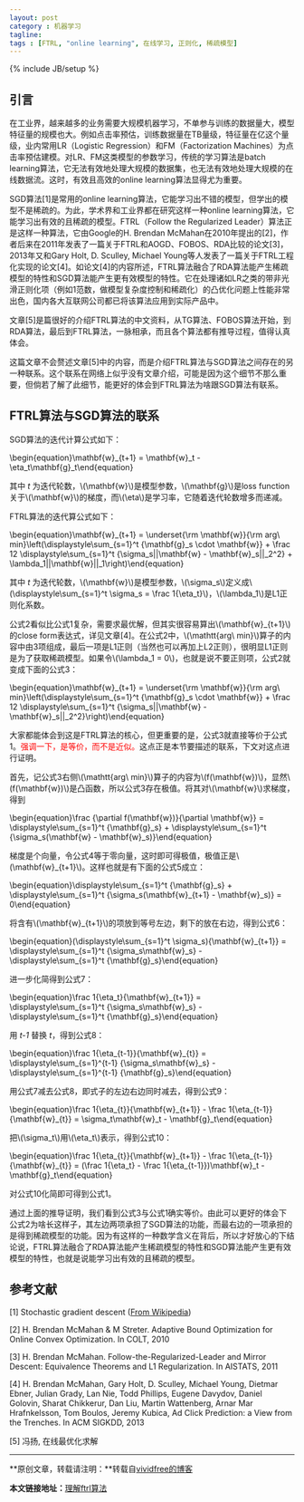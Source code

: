 ```yaml
---
layout: post
category : 机器学习
tagline: 
tags : [FTRL, "online learning", 在线学习, 正则化, 稀疏模型]
---
```

{% include JB/setup %}

## 引言

在工业界，越来越多的业务需要大规模机器学习，不单参与训练的数据量大，模型特征量的规模也大。例如点击率预估，训练数据量在TB量级，特征量在亿这个量级，业内常用LR（Logistic Regression）和FM（Factorization Machines）为点击率预估建模。对LR、FM这类模型的参数学习，传统的学习算法是batch learning算法，它无法有效地处理大规模的数据集，也无法有效地处理大规模的在线数据流。这时，有效且高效的online learning算法显得尤为重要。

SGD算法[1]是常用的online learning算法，它能学习出不错的模型，但学出的模型不是稀疏的。为此，学术界和工业界都在研究这样一种online learning算法，它能学习出有效的且稀疏的模型。FTRL（Follow the Regularized Leader）算法正是这样一种算法，它由Google的H. Brendan McMahan在2010年提出的[2]，作者后来在2011年发表了一篇关于FTRL和AOGD、FOBOS、RDA比较的论文[3]，2013年又和Gary Holt, D. Sculley, Michael Young等人发表了一篇关于FTRL工程化实现的论文[4]。如论文[4]的内容所述，FTRL算法融合了RDA算法能产生稀疏模型的特性和SGD算法能产生更有效模型的特性。它在处理诸如LR之类的带非光滑正则化项（例如1范数，做模型复杂度控制和稀疏化）的凸优化问题上性能非常出色，国内各大互联网公司都已将该算法应用到实际产品中。

文章[5]是篇很好的介绍FTRL算法的中文资料，从TG算法、FOBOS算法开始，到RDA算法，最后到FTRL算法，一脉相承，而且各个算法都有推导过程，值得认真体会。

这篇文章不会赘述文章[5]中的内容，而是介绍FTRL算法与SGD算法之间存在的另一种联系。这个联系在网络上似乎没有文章介绍，可能是因为这个细节不那么重要，但倘若了解了此细节，能更好的体会到FTRL算法为啥跟SGD算法有联系。

## FTRL算法与SGD算法的联系

SGD算法的迭代计算公式如下：

\begin{equation}\mathbf{w}_{t+1} = \mathbf{w}_t - \eta_t\mathbf{g}_t\end{equation}

其中 *t* 为迭代轮数，\\(\mathbf{w}\\)是模型参数，\\(\mathbf{g}\\)是loss function关于\\(\mathbf{w}\\)的梯度，而\\(\eta\\)是学习率，它随着迭代轮数增多而递减。

FTRL算法的迭代算公式如下：

\begin{equation}\mathbf{w}\_{t+1} = \underset{\rm \mathbf{w}}{\rm arg\ min}\left(\displaystyle\sum_{s=1}^t {\mathbf{g}_s \cdot \mathbf{w}} + \frac 12 \displaystyle\sum\_{s=1}^t {\sigma_s\|\|\mathbf{w} - \mathbf{w}_s\|\|_2^2} + \lambda_1\|\|\mathbf{w}\|\|_1\right)\end{equation}

其中 *t* 为迭代轮数，\\(\mathbf{w}\\)是模型参数，\\(\sigma_s\\)定义成\\(\displaystyle\sum_{s=1}^t \sigma_s = \frac 1{\eta_t}\\)，\\(\lambda_1\\)是L1正则化系数。

公式2看似比公式1复杂，需要求最优解，但其实很容易算出\\(\mathbf{w}_{t+1}\\)的close form表达式，详见文章[4]。在公式2中，\\(\mathtt{arg\ min}\\)算子的内容中由3项组成，最后一项是L1正则（当然也可以再加上L2正则），很明显L1正则是为了获取稀疏模型。如果令\\(\lambda_1 = 0\\)，也就是说不要正则项，公式2就变成下面的公式3：

\begin{equation}\mathbf{w}\_{t+1} = \underset{\rm \mathbf{w}}{\rm arg\ min}\left(\displaystyle\sum_{s=1}^t {\mathbf{g}_s \cdot \mathbf{w}} + \frac 12 \displaystyle\sum\_{s=1}^t {\sigma_s\|\|\mathbf{w} - \mathbf{w}_s\|\|_2^2}\right)\end{equation}

大家都能体会到这是FTRL算法的核心，但更重要的是，公式3就直接等价于公式1。<font color='red'>强调一下，是等价，而不是近似。</font>这点正是本节要描述的联系，下文对这点进行证明。

首先，记公式3右侧\\(\mathtt{arg\ min}\\)算子的内容为\\(f(\mathbf{w})\\)，显然\\(f(\mathbf{w})\\)是凸函数，所以公式3存在极值。将其对\\(\mathbf{w}\\)求梯度，得到

\begin{equation}\frac {\partial f(\mathbf{w})}{\partial \mathbf{w}} = \displaystyle\sum_{s=1}^t {\mathbf{g}_s} + \displaystyle\sum\_{s=1}^t {\sigma_s(\mathbf{w} - \mathbf{w}_s)}\end{equation}

梯度是个向量，令公式4等于零向量，这时即可得极值，极值正是\\(\mathbf{w}_{t+1}\\)。这样也就是有下面的公式5成立：

\begin{equation}\displaystyle\sum_{s=1}^t {\mathbf{g}_s} + \displaystyle\sum\_{s=1}^t {\sigma_s(\mathbf{w}\_{t+1} - \mathbf{w}_s)} = 0\end{equation}

将含有\\(\mathbf{w}_{t+1}\\)的项放到等号左边，剩下的放在右边，得到公式6：

\begin{equation}(\displaystyle\sum_{s=1}^t \sigma_s){\mathbf{w}_{t+1}} = \displaystyle\sum\_{s=1}^t {\sigma_s\mathbf{w}_s} - \displaystyle\sum\_{s=1}^t {\mathbf{g}_s}\end{equation}

进一步化简得到公式7：

\begin{equation}\frac 1{\eta_t}{\mathbf{w}_{t+1}} = \displaystyle\sum\_{s=1}^t {\sigma_s\mathbf{w}_s} - \displaystyle\sum\_{s=1}^t {\mathbf{g}_s}\end{equation}

用 *t-1* 替换 *t*，得到公式8：

\begin{equation}\frac 1{\eta_{t-1}}{\mathbf{w}_{t}} = \displaystyle\sum\_{s=1}^{t-1} {\sigma_s\mathbf{w}_s} - \displaystyle\sum\_{s=1}^{t-1} {\mathbf{g}_s}\end{equation}

用公式7减去公式8，即式子的左边右边同时减去，得到公式9：

\begin{equation}\frac 1{\eta_{t}}{\mathbf{w}\_{t+1}} - \frac 1{\eta\_{t-1}}{\mathbf{w}_{t}} = \sigma_t\mathbf{w}_t - \mathbf{g}_t\end{equation}

把\\(\sigma_t\\)用\\(\eta_t\\)表示，得到公式10：

\begin{equation}\frac 1{\eta_{t}}{\mathbf{w}\_{t+1}} - \frac 1{\eta\_{t-1}}{\mathbf{w}_{t}} = (\frac 1{\eta_t} - \frac 1{\eta\_{t-1}})\mathbf{w}_t - \mathbf{g}_t\end{equation}

对公式10化简即可得到公式1。

通过上面的推导证明，我们看到公式3与公式1确实等价。由此可以更好的体会下公式2为啥长这样子，其左边两项承担了SGD算法的功能，而最右边的一项承担的是得到稀疏模型的功能。因为有这样的一种数学含义在背后，所以才好放心的下结论说，FTRL算法融合了RDA算法能产生稀疏模型的特性和SGD算法能产生更有效模型的特性，也就是说能学习出有效的且稀疏的模型。

## 参考文献

[1] Stochastic gradient descent ([From Wikipedia](https://en.wikipedia.org/wiki/Stochastic_gradient_descent))

[2] H. Brendan McMahan & M Streter. Adaptive Bound Optimization for Online Convex Optimization. In COLT, 2010

[3] H. Brendan McMahan. Follow-the-Regularized-Leader and Mirror Descent: Equivalence Theorems and L1 Regularization. In AISTATS, 2011

[4] H. Brendan McMahan, Gary Holt, D. Sculley, Michael Young, Dietmar Ebner, Julian Grady, Lan Nie, Todd Phillips, Eugene Davydov, Daniel Golovin, Sharat Chikkerur, Dan Liu, Martin Wattenberg, Arnar Mar Hrafnkelsson, Tom Boulos, Jeremy Kubica, Ad Click Prediction: a View from the Trenches. In ACM SIGKDD, 2013

[5] 冯扬, 在线最优化求解

* * *

**原创文章，转载请注明：**转载自[vividfree的博客](http://vividfree.github.io/)

**本文链接地址：**[理解ftrl算法](http://vividfree.github.io/%E6%9C%BA%E5%99%A8%E5%AD%A6%E4%B9%A0/2015/12/05/%E7%90%86%E8%A7%A3FTRL%E7%AE%97%E6%B3%95/)

